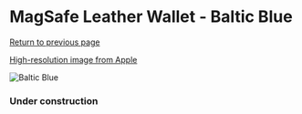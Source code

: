 # MagSafe Leather Wallet - Baltic Blue

[Return to previous page](/wallet)

[High-resolution image from Apple](https://store.storeimages.cdn-apple.com/8756/as-images.apple.com/is/MHLQ3?wid=4500&hei=4500&fmt=png)

<div style="width: 384px"><img src="/everyphone/MHLQ3.png" alt="Baltic Blue"></div>

### Under construction
